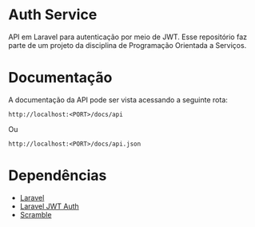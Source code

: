 # Auth Service

API em Laravel para autenticação por meio de JWT. Esse repositório faz parte de um projeto da disciplina de Programação Orientada a Serviços.

# Documentação

A documentação da API pode ser vista acessando a seguinte rota:

```
http://localhost:<PORT>/docs/api
```

Ou

```
http://localhost:<PORT>/docs/api.json
```

# Dependências

- <a href="https://laravel.com/docs/10.x">Laravel</a>
- <a href="https://laravel-jwt-auth.readthedocs.io/en/latest/laravel-installation/">Laravel JWT Auth</a>
- <a href="https://github.com/dedoc/scramble">Scramble</a>
